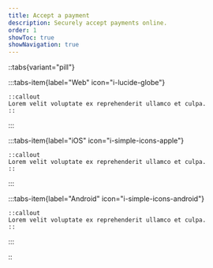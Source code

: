 ```yaml
---
title: Accept a payment
description: Securely accept payments online.
order: 1
showToc: true
showNavigation: true
---
```


::tabs{variant="pill"}

  :::tabs-item{label="Web" icon="i-lucide-globe"}

  ```mdc
  ::callout
  Lorem velit voluptate ex reprehenderit ullamco et culpa.
  ::
  ```

  :::

  :::tabs-item{label="iOS" icon="i-simple-icons-apple"}

    ::callout
    Lorem velit voluptate ex reprehenderit ullamco et culpa.
    ::

  :::

  :::tabs-item{label="Android" icon="i-simple-icons-android"}

    ::callout
    Lorem velit voluptate ex reprehenderit ullamco et culpa.
    ::

  :::

::
